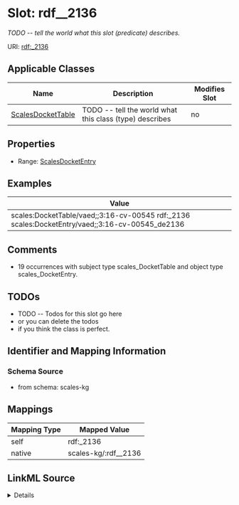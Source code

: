 

# Slot: rdf__2136


_TODO -- tell the world what this slot (predicate) describes._





URI: [rdf:_2136](http://www.w3.org/1999/02/22-rdf-syntax-ns#_2136)



<!-- no inheritance hierarchy -->





## Applicable Classes

| Name | Description | Modifies Slot |
| --- | --- | --- |
| [ScalesDocketTable](../classes/ScalesDocketTable.md) | TODO -- tell the world what this class (type) describes |  no  |







## Properties

* Range: [ScalesDocketEntry](../classes/ScalesDocketEntry.md)






## Examples

| Value |
| --- |
| scales:DocketTable/vaed;;3:16-cv-00545 rdf:_2136 scales:DocketEntry/vaed;;3:16-cv-00545_de2136 |

## Comments

* 19 occurrences with subject type scales_DocketTable and object type scales_DocketEntry.

## TODOs

* TODO -- Todos for this slot go here
* or you can delete the todos
* if you think the class is perfect.

## Identifier and Mapping Information







### Schema Source


* from schema: scales-kg




## Mappings

| Mapping Type | Mapped Value |
| ---  | ---  |
| self | rdf:_2136 |
| native | scales-kg/:rdf__2136 |




## LinkML Source

<details>
```yaml
name: rdf__2136
description: TODO -- tell the world what this slot (predicate) describes.
todos:
- TODO -- Todos for this slot go here
- or you can delete the todos
- if you think the class is perfect.
comments:
- 19 occurrences with subject type scales_DocketTable and object type scales_DocketEntry.
examples:
- value: scales:DocketTable/vaed;;3:16-cv-00545 rdf:_2136 scales:DocketEntry/vaed;;3:16-cv-00545_de2136
from_schema: scales-kg
rank: 1000
slot_uri: rdf:_2136
alias: rdf__2136
domain_of:
- scales_DocketTable
range: scales_DocketEntry

```
</details>